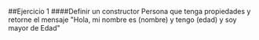 ##Ejercicio 1
####Definir un constructor Persona que tenga propiedades y retorne el mensaje "Hola, mi nombre es (nombre) y tengo (edad) y soy mayor de Edad"